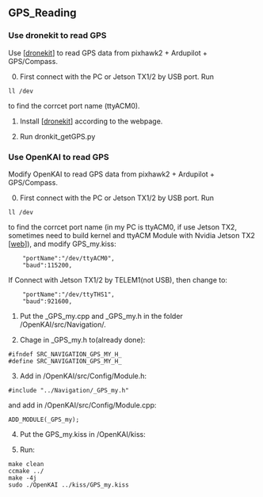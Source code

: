 ## GPS_Reading

### Use dronekit to read GPS
Use [[dronekit](http://python.dronekit.io/guide/quick_start.html)] to read GPS data from pixhawk2 + Ardupilot + GPS/Compass.

0. First connect with the PC or Jetson TX1/2 by USB port. Run 
```
ll /dev
```
to find the corrcet port name (ttyACM0).

1. Install [[dronekit](http://python.dronekit.io/guide/quick_start.html)] according to the webpage.

2. Run dronkit_getGPS.py

### Use OpenKAI to read GPS
Modify OpenKAI to read GPS data from pixhawk2 + Ardupilot + GPS/Compass.

0. First connect with the PC or Jetson TX1/2 by USB port. Run 
```
ll /dev
```
to find the corrcet port name (in my PC is ttyACM0, if use Jetson TX2, sometimes need to build kernel and ttyACM Module with Nvidia Jetson TX2 [[web](www.jetsonhacks.com)]), and modify GPS_my.kiss:
```
	"portName":"/dev/ttyACM0",
	"baud":115200,
```
If Connect with Jetson TX1/2 by TELEM1(not USB), then change to:
```
	"portName":"/dev/ttyTHS1",
	"baud":921600,
```

1. Put the _GPS_my.cpp and _GPS_my.h in the folder /OpenKAI/src/Navigation/.

2. Chage in _GPS_my.h to(already done):
```
#ifndef SRC_NAVIGATION_GPS_MY_H_
#define SRC_NAVIGATION_GPS_MY_H_
```
3. Add in /OpenKAI/src/Config/Module.h:
```
#include "../Navigation/_GPS_my.h"
```
and add in /OpenKAI/src/Config/Module.cpp:
```
ADD_MODULE(_GPS_my);
```
4. Put the GPS_my.kiss in /OpenKAI/kiss:

5. Run:
```
make clean
ccmake ../
make -4j
sudo ./OpenKAI ../kiss/GPS_my.kiss
```

